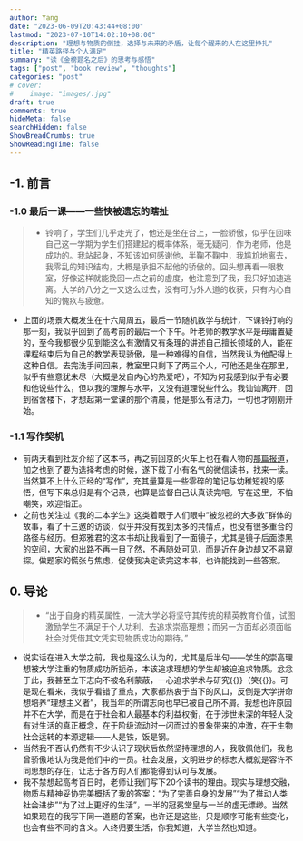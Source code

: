 ```yaml
---
author: Yang
date: "2023-06-09T20:43:44+08:00"
lastmod: "2023-07-10T14:02:10+08:00"
description: "理想与物质的倒挂，选择与未来的矛盾，让每个醒来的人在这里挣扎"
title: "精英路径与个人满足"
summary: "读《金榜题名之后》的思考与感悟"
tags: ["post", "book review", "thoughts"]
categories: "post"
# cover: 
#    image: "images/.jpg"
draft: true
comments: true
hideMeta: false
searchHidden: false
ShowBreadCrumbs: true
ShowReadingTime: false
---
```


## -1. 前言

### -1.0 最后一课——一些快被遗忘的瞎扯

> - 铃响了，学生们几乎走光了，他还是坐在台上，一脸骄傲，似乎在回味自己这一学期为学生们搭建起的概率体系，毫无疑问，作为老师，他是成功的。我站起身，不知该如何感谢他，半鞠不鞠中，我尴尬地离去，我零乱的知识结构，大概是承担不起他的骄傲的。回头想再看一眼教室，好像这样就能挽回一点之前的虚度，他注意到了我，我只好加速逃离。大学的八分之一又这么过去，没有可为外人道的收获，只有内心自知的愧疚与疲惫。

- 上面的场景大概发生在十六周周五，最后一节随机数学与统计，下课铃打响的那一刻，我似乎回到了高考前的最后一个下午。叶老师的教学水平是毋庸置疑的，至今我都很少见到能这么有激情又有条理的讲述自己擅长领域的人，能在课程结束后为自己的教学表现骄傲，是一种难得的自信，当然我认为他配得上这种自信。去完洗手间回来，教室里只剩下了两三个人，可他还是坐在那里，似乎有些意犹未尽（大概是发自内心的热爱吧），不知为何我感到似乎有必要和他说些什么，但以我的理解与水平，又没有道理说些什么。我讪讪离开，回到宿舍楼下，才想起第一堂课的那个清晨，他是那么有活力，一切也才刚刚开始。

### -1.1 写作契机

- 前两天看到社友介绍了这本书，再之前回京的火车上也在看人物的[那篇报道](https://mp.weixin.qq.com/s/Uh6K2eiUaSDZIGgNJkID5g)，加之也到了要为选择考虑的时候，遂下载了小有名气的微信读书，找来一读。当然算不上什么正经的“写作”，充其量算是一些零碎的笔记与幼稚短视的感悟，但写下来总归是有个记录，也算是监督自己认真读完吧。写在这里，不怕嘲笑，欢迎指正。
- 之前也关注过《我的二本学生》这类着眼于人们眼中“被忽视的大多数”群体的故事，看了十三邀的访谈，似乎并没有找到太多的共情点，也没有很多重合的路径与经历。但郑雅君的这本书却让我看到了一面镜子，尤其是镜子后面漆黑的空间，大家的出路不再一目了然，不再随处可见，而是近在身边却又不易窥探。做题家的慌张与焦虑，促使我决定读完这本书，也许能找到一些答案。

## 0. 导论

> - “出于自身的精英属性，一流大学必将坚守其传统的精英教育价值，试图激励学生不满足于个人功利、去追求崇高理想；而另一方面却必须面临社会对凭借其文凭实现物质成功的期待。”

- 说实话在进入大学之前，我也是这么认为的，尤其是后半句——学生的崇高理想被大学注重的物质成功所扼杀，本该追求理想的学生却被迫追求物质。忿忿于此，我甚至立下志向不被名利蒙蔽，一心追求学术与研究{{<blockdel>}}（笑{{</blockdel>}}。可是现在看来，我似乎看错了重点，大家都热衷于当下的风口，反倒是大学拼命想培养“理想主义者”，我当年的所谓志向也早已被自己所不屑。我想也许原因并不在大学，而是在于社会和人最基本的利益权衡，在于涉世未深的年轻人没有对生活的真正概念，在于阶级流动时一闪而过的景象带来的冲激，在于生物社会运转的本源逻辑——人是铁，饭是钢。
- 当然我不否认仍然有不少认识了现状后依然坚持理想的人，我敬佩他们，我也曾骄傲地认为我是他们中的一员。社会发展，文明进步的标志大概就是容许不同思想的存在，让志于各方的人们都能得到认可与发展。
- 我不禁想起高考百日时，老师让我们写下20个读书的理由。现实与理想交融，物质与精神妥协完美概括了我的答案：“为了完善自身的发展”“为了推动人类社会进步”“为了过上更好的生活”，一半的冠冕堂皇与一半的虚无缥缈。当然如果现在的我写下同一道题的答案，也许还是这些，只是顺序可能有些变化，也会有些不同的含义。人终归要生活，你我知道，大学当然也知道。
